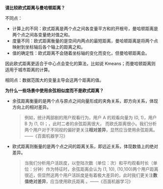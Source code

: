 **请比较欧式距离与曼哈顿距离？**

不同点：

- 计算上的不同：欧式距离是两个点之间各变量平方和的开根号，曼哈顿距离是两个点之间各变量绝对值之和。
- 度量不同：欧式距离衡量的是空间内两点的最短距离，曼哈顿距离是将两个点映射到坐标轴后各个轴上的距离之和。
- 值的确定性：欧式距离不会随着坐标轴的变化而变化，但曼哈顿距离会。

因此欧式距离更适合于中心点会变化的算法，比如说 Kmeans；而曼哈顿距离则适用于城市距离的计算。

相同点：数据范围大的变量主导会这两个距离的值。

**为什么一些场景中使用余弦相似度而不是欧式距离？**

- 余弦距离衡量的是两个点与原点之间向量形成的夹角关系，即方向关系，体现方向上的相对差异。

  > 例如，统计两部剧的用户观看行为，用户 A 的观看向量为 (0, 1)，用户 B 为 (1, 0)；，此时二者的余弦距离很大， 而欧氏距离很小。我们分析两个用户对于不同视的偏好更关注**相对差异**，显然应当使用余弦距离。——《百面机器学习》

- 欧式距离则衡量的是两个点之间的距离关系，即远近关系，体现数值上的绝对差异。

  > 当我们分析用户活跃度，以登陆次数（单位：次）和平均观看时长（单位：分钟）作为特征时，余弦距离会认为 (1, 10), (10,100)两个用户距离很近，但显然这两个用户活跃度是有着极大差异的，此时我们更关注**数值绝对差异**，应当使用欧氏距离 。——《百面机器学习》

